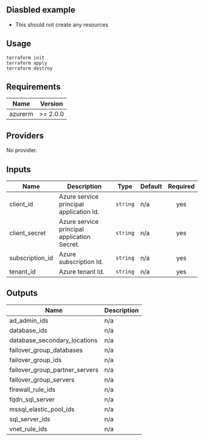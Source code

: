 ## Diasbled example

- This should not create any resources

## Usage
```
terraform init
terraform apply
terraform destroy
```
<!-- BEGINNING OF PRE-COMMIT-TERRAFORM DOCS HOOK -->
## Requirements

| Name | Version |
|------|---------|
| azurerm | >= 2.0.0 |

## Providers

No provider.

## Inputs

| Name | Description | Type | Default | Required |
|------|-------------|------|---------|:--------:|
| client\_id | Azure service principal application Id. | `string` | n/a | yes |
| client\_secret | Azure service principal application Secret. | `string` | n/a | yes |
| subscription\_id | Azure subscription Id. | `string` | n/a | yes |
| tenant\_id | Azure tenant Id. | `string` | n/a | yes |

## Outputs

| Name | Description |
|------|-------------|
| ad\_admin\_ids | n/a |
| database\_ids | n/a |
| database\_secondary\_locations | n/a |
| failover\_group\_databases | n/a |
| failover\_group\_ids | n/a |
| failover\_group\_partner\_servers | n/a |
| failover\_group\_servers | n/a |
| firewall\_rule\_ids | n/a |
| fqdn\_sql\_server | n/a |
| mssql\_elastic\_pool\_ids | n/a |
| sql\_server\_ids | n/a |
| vnet\_rule\_ids | n/a |

<!-- END OF PRE-COMMIT-TERRAFORM DOCS HOOK -->
